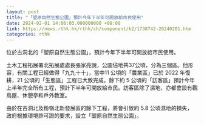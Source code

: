 ```yaml
---
layout: post
title: "「塱原自然生態公園」預計今年下半年可開放給市民使用"
date: 2024-02-01 14:06:03.000000000 +08:00
link: https://news.rthk.hk/rthk/ch/component/k2/1738742-20240201.htm
categories: rthk
---
```


位於古洞北的「塱原自然生態公園」，預計今年下半年可開放給市民使用。

土木工程拓展署北拓展處處長張家亮說，公園佔地共37公頃，分為三個區。他形容，有關工程已經做得「九九十十」，當中11 公頃的「農業區」已於 2022 年復耕，21 公頃的「生態區」工程已大致完成，餘下約 5 公頃的「訪客區」預計今年上半年完全所有工程，預計下半年可開放給市民。訪客區除了濕地，亦都會設有觀鳥屋、休憩亭和戶外教室。

由於在古洞北及粉嶺北新發展區的餘下工程，將會引致約 5.8 公頃濕地的損失，政府根據環境許可證的要求，設立「塱原自然生態公園」。
